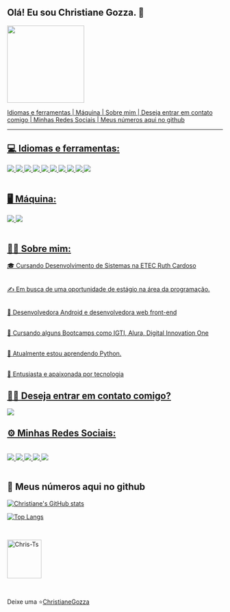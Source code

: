 

##  Olá! Eu sou Christiane Gozza. 🌻

<A href="https://github.com/chritianegozza" >
  <img height = "180em" src = "https://avatars.githubusercontent.com/u/72118415?v=4">
  
<div>

  Idiomas e ferramentas | Máquina | Sobre mim | Deseja entrar em contato comigo  | Minhas Redes Sociais | Meus números aqui no github



------------------------------------------------------------------------------------------------------------------------------------------

  ## 💻 Idiomas e ferramentas:


<div display = "flex">
  <img src = "https://img.shields.io/badge/html5%20-%23E34F26.svg?&style=for-the-badge&logo=html5&logoColor=white">
  <img src = "https://img.shields.io/badge/css3%20-%231572B6.svg?&style=for-the-badge&logo=css3&logoColor=white">
  <img src = "https://img.shields.io/badge/javascript-%23F7DF1E.svg?&style=for-the-badge&logo=javascript&logoColor=black&labelColor=black">
  <img src = "https://img.shields.io/badge/python%20-%2314354C.svg?&style=for-the-badge&logo=python&logoColor=white">
  <img src = "https://img.shields.io/badge/Java%20-%2300599C.svg?&style=for-the-badge&logo=java&logoColor=white">
  <img src = "https://img.shields.io/badge/PHPjs%20-%2335495e.svg?&style=for-the-badge&logo=PHP&logoColor=%234FC08D">
  <img src = "https://img.shields.io/badge/git%20-%23F05033.svg?&style=for-the-badge&logo=git&logoColor=white" />
  <img src = "https://img.shields.io/badge/github%20-%23121011.svg?&style=for-the-badge&logo=github&logoColor=white" />
  <img src = "https://img.shields.io/badge/figma%20-%23F24E1E.svg?&style=for-the-badge&logo=figma&logoColor=white" />
  <img src = "https://img.shields.io/badge/markdown-%23000000.svg?&style=for-the-badge&logo=markdown&logoColor=white" />
</div>
<br/>


 ## 🖥️  Máquina:
<div display = "flex">
  <img src = "https://img.shields.io/badge/windows-MSI%20GL63%208RC-%23F50F0F.svg?&style=for-the-badge&logo=windows&logoColor=white" />
  <img src = "https://img.shields.io/badge/ubuntu-MSI%20GL63%208RC-%23dd4814.svg?&style=for-the-badge&logo=ubuntu&logoColor=white">
  
</div>
<br>

  
   ## 👩‍💻 Sobre mim: 

  <p>🎓 Cursando Desenvolvimento de Sistemas na ETEC Ruth Cardoso</p>

  <br>✍️ Em busca de uma oportunidade de estágio na área da programação.<br>
   
  <br>🍒 Desenvolvedora Android e desenvolvedora web front-end</br>
   
  <br>💼 Cursando alguns Bootcamps como IGTI, Alura, Digital Innovation One</br>

  <br>🚀 Atualmente estou aprendendo Python.</br>
  
  <br>👩 Entusiasta e apaixonada por tecnologia</br> 
   

  ## 🤝🏻 Deseja entrar em contato comigo?
   

  <img src = "https://cdn.streamelements.com/uploads/e18015f5-0608-4c54-97dd-d236f8206e1d.gif">
                                             

   ## ⚙️  Minhas Redes Sociais:
  

<div>
 <br>
<a href="https://www.linkedin.com/in/christiane-gozza"><img src = "https://img.shields.io/badge/-Linkedin-%23333?style=for-the-badge&logo=linkedin&logoColor=white" target =" _ blank"> </a><a href="https://www.instagram.com/annemoom/"> <img src = "https://img.shields.io/badge/-Instagram-%23E4405F?style=for-the-emblema&logo=instagram&logoColor=white" target = "_blank "></a><a href="https://www.youtube.com/channel/UCJdku_MHhU-XO8-jaMNcGWw"> <img src = "https://img.shields.io/badge/-Youtube-%23333?style=for-the-badge&logo=youtube&logoColor=white" target = "_blank "> </a><a href="https://discord.gg/93bPG5Hf"> <img src = "https://img.shields.io/badge/-Discord-%7289DA?style=for-the-badge&logo=discord&logoColor=white" target = "_blank"> <a href = "mailto:christianenatachag@gmail"> <img src = "https://img.shields.io/badge/-Gmail-%23333?style=for-the-badge&logo=gmail&logoColor=white" target = "_ blank"> </a>

</div>

</br>

## 🚀 Meus números aqui no github

[![Christiane's GitHub stats](https://github-readme-stats.vercel.app/api?username=chritianegozza)](https://github.com/chritianegozza/github-readme-stats)

[![Top Langs](https://github-readme-stats.vercel.app/api/top-langs/?username=chritianegozza&layout=compact)](https://github.com/chritianegozza/github-readme-stats)



<br>


 <p><img align = "center" alt = "Chris-Ts" height = "90" width = "80" src = "https://media.tenor.com/images/d139e96072bae377be522258f7128881/tenor.gif"></p>
  

</div>

  
     
  <br>



Deixe uma ⭐️[ChristianeGozza](https://github.com/chritianegozza)

